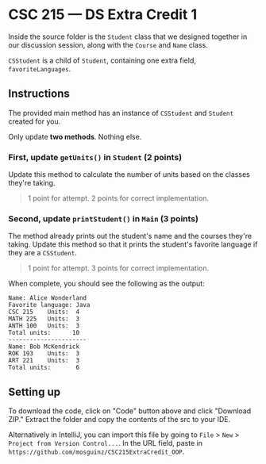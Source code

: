 # CSC 215 — DS Extra Credit 1

Inside the source folder is the `Student` class that we designed together in our discussion session, along with
the `Course` and `Name` class.

`CSStudent` is a child of `Student`, containing one extra field, `favoriteLanguages`.

## Instructions

The provided main method has an instance of `CSStudent` and `Student` created for you.

Only update **two methods**. Nothing else.

### First, update `getUnits()` in `Student` (2 points)

Update this method to calculate the number of units based on the classes they're taking.

> 1 point for attempt. 2 points for correct implementation.

### Second, update `printStudent()` in `Main` (3 points)

The method already prints out the student's name and the courses they're taking. Update this method so that it prints
the student's favorite language if they are a `CSStudent`.

> 1 point for attempt. 3 points for correct implementation.

When complete, you should see the following as the output:

```
Name: Alice Wonderland
Favorite language: Java
CSC 215    Units:  4
MATH 225   Units:  3
ANTH 100   Units:  3
Total units:      10
----------------------
Name: Bob McKendrick
ROK 193    Units:  3
ART 221    Units:  3
Total units:       6
```

## Setting up

To download the code, click on "Code" button above and click "Download ZIP." Extract the folder and copy the contents of
the src to your IDE.

Alternatively in IntelliJ, you can import this file by going to `File` > `New` > `Project from Version Control...`.
In the URL field, paste in `https://github.com/mosguinz/CSC215ExtraCredit_OOP`.

